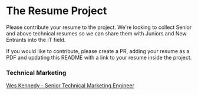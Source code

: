 # The Resume Project

Please contribute your resume to the project. We're looking to collect Senior and above technical resumes so we can share them with Juniors and New Entrants into the IT field. 

If you would like to contribute, please create a PR, adding your resume as a PDF and updating this README with a link to your resume inside the project.

### Technical Marketing

[Wes Kennedy - Senior Technical Marketing Engineer](/technical-marketing-wes-kennedy.pdf)
